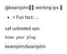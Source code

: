 @keamjohn💟📲
working ips 👿

  
- ⚡ Fun fact: ...

saf unlimited vpn

    know your plug
    
keamjohn/keamjohn

